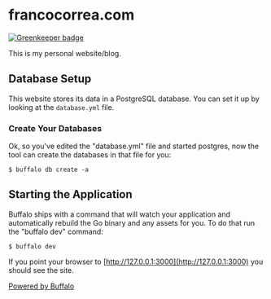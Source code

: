 # francocorrea.com 

[![Greenkeeper badge](https://badges.greenkeeper.io/francocorreasosa/francocorreacom.svg)](https://greenkeeper.io/)

This is my personal website/blog.

## Database Setup

This website stores its data in a PostgreSQL database. You can set it up by looking at the `database.yml` file.

### Create Your Databases

Ok, so you've edited the "database.yml" file and started postgres, now the tool can create the databases in that file for you:

	$ buffalo db create -a

## Starting the Application

Buffalo ships with a command that will watch your application and automatically rebuild the Go binary and any assets for you. To do that run the "buffalo dev" command:

	$ buffalo dev

If you point your browser to [http://127.0.0.1:3000](http://127.0.0.1:3000) you should see the site.


[Powered by Buffalo](http://gobuffalo.io)
